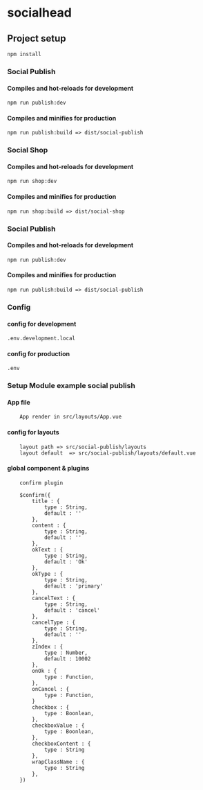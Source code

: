 # socialhead

## Project setup
```
npm install
```
### Social Publish 
#### Compiles and hot-reloads for development
```
npm run publish:dev
```
#### Compiles and minifies for production
```
npm run publish:build => dist/social-publish
```

### Social Shop 
#### Compiles and hot-reloads for development
```
npm run shop:dev
```
#### Compiles and minifies for production
```
npm run shop:build => dist/social-shop
```

### Social Publish 
#### Compiles and hot-reloads for development
```
npm run publish:dev
```
#### Compiles and minifies for production
```
npm run publish:build => dist/social-publish
```


### Config
#### config for development
```
.env.development.local
```
#### config for production
```
.env
```

### Setup Module example social publish
#### App file
```
	App render in src/layouts/App.vue

```
#### config for layouts
```
	layout path => src/social-publish/layouts
	layout default  => src/social-publish/layouts/default.vue

```
#### global component & plugins
```
	confirm plugin

	$confirm({
		title : {
			type : String,
			default : ''
		},
		content : {
			type : String,
			default : ''
		},
		okText : {
			type : String,
			default : 'Ok'
		},
		okType : {
			type : String,
			default : 'primary'
		},
		cancelText : {
			type : String,
			default : 'cancel'
		},
		cancelType : {
			type : String,
			default : ''
		},
		zIndex : {
			type : Number,
			default : 10002
		},
		onOk : {
			type : Function,
		},
		onCancel : {
			type : Function,
		}
		checkbox : {
			type : Boonlean,
		}, 
		checkboxValue : {
			type : Boonlean,
		},
		checkboxContent : {
			type : String
		},
		wrapClassName : {
			type : String
		},
	})

```
